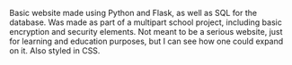 Basic website made using Python and Flask, as well as SQL for the database. 
Was made as part of a multipart school project, including basic encryption and security elements.
Not meant to be a serious website, just for learning and education purposes, but I can see how one could expand on it.
Also styled in CSS.
